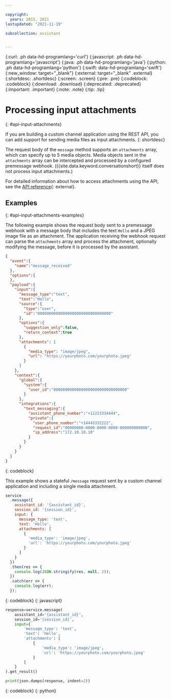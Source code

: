 ```yaml
---

copyright:
  years: 2015, 2021
lastupdated: "2021-11-19"

subcollection: assistant


---
```


{:curl: .ph data-hd-programlang='curl'}
{:javascript: .ph data-hd-programlang='javascript'}
{:java: .ph data-hd-programlang='java'}
{:python: .ph data-hd-programlang='python'}
{:swift: data-hd-programlang='swift'}
{:new_window: target="_blank"}
{:external: target="_blank" .external}
{:shortdesc: .shortdesc}
{:screen: .screen}
{:pre: .pre}
{:codeblock: .codeblock}
{:download: .download}
{:deprecated: .deprecated}
{:important: .important}
{:note: .note}
{:tip: .tip}

# Processing input attachments
{: #api-input-attachments}

If you are building a custom channel application using the REST API, you can add support for sending media files as input attachments.
{: shortdesc}

The request body of the `message` method supports an `attachments` array, which can specify up to 5 media objects. Media objects sent in the `attachments` array can be intercepted and processed by a configured premessage webhook. ({{site.data.keyword.conversationshort}} itself does not process input attachments.)

For detailed information about how to access attachments using the API, see the [API reference](/apidocs/assistant/assistant-v2#message){: external}.

## Examples
{: #api-input-attachments-examples}

The following example shows the request body sent to a premessage webhook with a message body that includes the text `Hello` and a JPEG image file as an attachment. The application receiving the webhook request can parse the `attachments` array and process the attachment, optionally modifying the message, before it is processed by the assistant.

```json
{
  "event":{
    "name":"message_received"
  },
  "options":{
  },
  "payload":{
    "input":{
      "message_type":"text",
      "text":"Hello",
      "source":{
        "type":"user",
        "id":"00000000000000000000000000000000"
      },
      "options":{
        "suggestion_only":false,
        "return_context":true
      },
      "attachments": [
        {
          "media_type": "image/jpeg",
          "url": "https://yourphoto.com/yourphoto.jpeg"
        }
      ]
    },
    "context":{
      "global":{
        "system":{
          "user_id":"00000000000000000000000000000000"
        }
      },
      "integrations":{
        "text_messaging":{
          "assistant_phone_number":"+12223334444",
          "private":{
            "user_phone_number":"+14443332222",
            "request_id":"00000000-0000-0000-0000-000000000000",
            "ip_address":"172.10.10.10"
          }
        }
      }
    }
  }
}
```
{: codeblock}

This example shows a stateful `/message` request sent by a custom channel application and including a single media attachment.

```javascript
service
  .message({
    assistant_id: '{assistant_id}',
    session_id: '{session_id}',
    input: {
      message_type: 'text',
      text: 'Hello',
      attachments: [
        {
          'media_type': 'image/jpeg',
          'url': 'https://yourphoto.com/yourphoto.jpeg'
        }
      ]
    }
  })
  .then(res => {
    console.log(JSON.stringify(res, null, 2));
  })
  .catch(err => {
    console.log(err);
  });
```
{: codeblock}
{: javascript}

```python
response=service.message(
    assistant_id='{assistant_id}',
    session_id='{session_id}',
    input={
        'message_type': 'text',
        'text': 'Hello',
        'attachments': [
            {
                'media_type': 'image/jpeg',
                'url': 'https://yourphoto.com/yourphoto.jpeg'
            }
        ]
    }
).get_result()

print(json.dumps(response, indent=2))
```
{: codeblock}
{: python}

<!-- Commenting out java block
```java
MessageInputAttachments inputAttachments = new MessageInputAttachments.Builder()
  .attachment("https://yourphoto.com/yourphoto.jpeg", "image/jpeg")
  .build();

MessageInput input = new MessageInput.Builder()
  .messageType("text")
  .text("Hello")
  .attachments(inputAttachments)
  .build();

MessageOptions options = new MessageOptions.Builder()
  .assistantId("{assistant_id}")
  .sessionId("{session_id}")
  .input(input)
  .build();

MessageResponse response = service.message(options).execute().getResult();

System.out.println(response);
```
{: codeblock}
{: java}
-->
